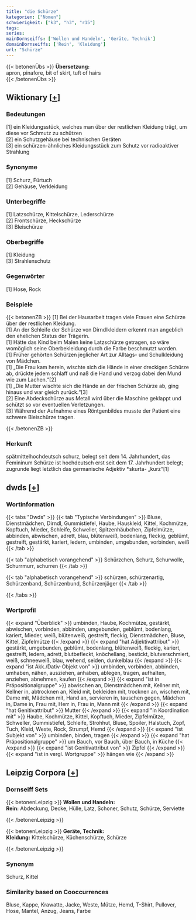 ```yaml
---
title: "die Schürze"
kategorien: ["Nomen"]
schwierigkeit: ["k3", "h3", "r15"]
tags:
series:
mainDornseiffs: ['Wollen und Handeln', 'Geräte, Technik']
domainDornseiffs: ['Rein', 'Kleidung']
url: "Schürze"
---
```


{{< betonenÜbs >}}
**Übersetzung:**  
apron, pinafore, bit of skirt, tuft of hairs  
{{< /betonenÜbs >}}

## Wiktionary [[+](https://de.wiktionary.org/wiki/Schürze)]

### Bedeutungen
[1] ein Kleidungsstück, welches man über der restlichen Kleidung trägt, um diese vor Schmutz zu schützen  
[2] ein Schutzgehäuse bei technischen Geräten  
[3] ein schürzen-ähnliches Kleidungsstück zum Schutz vor radioaktiver Strahlung  

### Synonyme
[1] Schurz, Fürtuch  
[2] Gehäuse, Verkleidung  

### Unterbegriffe
[1] Latzschürze, Kittelschürze, Lederschürze  
[2] Frontschürze, Heckschürze  
[3] Bleischürze  

### Oberbegriffe
[1] Kleidung  
[3] Strahlenschutz  

### Gegenwörter
[1] Hose, Rock  

### Beispiele
{{< betonenZB >}}
[1] Bei der Hausarbeit tragen viele Frauen eine Schürze über der restlichen Kleidung.  
[1] An der Schleife der Schürze von Dirndlkleidern erkennt man angeblich den ehelichen Status der Trägerin.  
[1] Hätte das Kind beim Malen keine Latzschürze getragen, so wäre womöglich seine Oberbekleidung durch die Farbe beschmutzt worden.  
[1] Früher gehörten Schürzen jeglicher Art zur Alltags- und Schulkleidung von Mädchen.  
[1] „Die Frau kam herein, wischte sich die Hände in einer dreckigen Schürze ab, drückte jedem schlaff und naß die Hand und verzog dabei den Mund wie zum Lachen.“[2]  
[1] „Die Mutter wischte sich die Hände an der frischen Schürze ab, ging hinaus und war gleich zurück.“[3]  
[2] Eine Abdeckschürze aus Metall wird über die Maschine geklappt und schützt so vor eventuellen Verletzungen.  
[3] Während der Aufnahme eines Röntgenbildes musste der Patient eine schwere Bleischürze tragen.  

{{< /betonenZB >}}
### Herkunft
spätmittelhochdeutsch schurz, belegt seit dem 14. Jahrhundert, das Femininum Schürze ist hochdeutsch erst seit dem 17. Jahrhundert belegt; zugrunde liegt letztlich das germanische Adjektiv *skurta- „kurz“[1]  



## dwds [[+](https://www.dwds.de/wb/Schürze)]

### Wortinformation
{{< tabs "Dwds" >}}
{{< tab "Typische Verbindungen" >}}
Bluse, Dienstmädchen, Dirndl, Gummistiefel, Haube, Hauskleid, Kittel, Kochmütze, Kopftuch, Mieder, Schleife, Schweller, Spitzenhäubchen, Zipfelmütze, abbinden, abwischen, adrett, blau, blütenweiß, bodenlang, fleckig, geblümt, gestreift, gestärkt, kariert, ledern, umbinden, umgebunden, vorbinden, weiß
{{< /tab >}}

{{< tab "alphabetisch vorangehend" >}}
Schürzchen, Schurz, Schurwolle, Schurrmurr, schurren
{{< /tab >}}

{{< tab "alphabetisch vorangehend" >}}
schürzen, schürzenartig, Schürzenband, Schürzenbund, Schürzenjäger
{{< /tab >}}

{{< /tabs >}}

### Wortprofil
{{< expand "Überblick" >}} umbinden, Haube, Kochmütze, gestärkt, abwischen, vorbinden, abbinden, umgebunden, geblümt, bodenlang, kariert, Mieder, weiß, blütenweiß, gestreift, fleckig, Dienstmädchen, Bluse, Kittel, Zipfelmütze {{< /expand >}}
{{< expand "hat Adjektivattribut" >}} gestärkt, umgebunden, geblümt, bodenlang, blütenweiß, fleckig, kariert, gestreift, ledern, adrett, blutbefleckt, knöchellang, bestickt, blutverschmiert, weiß, schneeweiß, blau, wehend, seiden, dunkelblau {{< /expand >}}
{{< expand "ist Akk./Dativ-Objekt von" >}} umbinden, vorbinden, abbinden, umhaben, nähen, ausziehen, anhaben, ablegen, tragen, aufhalten, anziehen, abnehmen, kaufen {{< /expand >}}
{{< expand "ist in Präpositionalgruppe" >}} abwischen an, Dienstmädchen mit, Kellner mit, Kellner in, abtrocknen an, Kleid mit, bekleiden mit, trocknen an, wischen mit, Dame mit, Mädchen mit, Hand an, servieren in, tauschen gegen, Mädchen in, Dame in, Frau mit, Herr in, Frau in, Mann mit {{< /expand >}}
{{< expand "hat Genitivattribut" >}} Mutter {{< /expand >}}
{{< expand "in Koordination mit" >}} Haube, Kochmütze, Kittel, Kopftuch, Mieder, Zipfelmütze, Schweller, Gummistiefel, Schleife, Strohhut, Bluse, Spoiler, Halstuch, Zopf, Tuch, Kleid, Weste, Rock, Strumpf, Hemd {{< /expand >}}
{{< expand "ist Subjekt von" >}} umbinden, binden, tragen {{< /expand >}}
{{< expand "hat Präpositionalgruppe" >}} um Bauch, vor Bauch, über Bauch, in Küche {{< /expand >}}
{{< expand "ist Genitivattribut von" >}} Zipfel {{< /expand >}}
{{< expand "ist in vergl. Wortgruppe" >}} hängen wie {{< /expand >}}

## Leipzig Corpora [[+](https://corpora.uni-leipzig.de/en/res?word=Schürze&corpusId=deu_newscrawl-public_2018)]

### Dornseiff Sets
{{< betonenLeipzig >}}
**Wollen und Handeln:**  
**Rein:** Abdeckung, Decke, Hülle, Latz, Schoner, Schutz, Schürze, Serviette  

{{< /betonenLeipzig >}}


{{< betonenLeipzig >}}
**Geräte, Technik:**  
**Kleidung:** Kittelschürze, Küchenschürze, Schürze  

{{< /betonenLeipzig >}}

### Synonym
Schurz, Kittel


### Similarity based on Cooccurrences
Bluse, Kappe, Krawatte, Jacke, Weste, Mütze, Hemd, T-Shirt, Pullover, Hose, Mantel, Anzug, Jeans, Farbe

